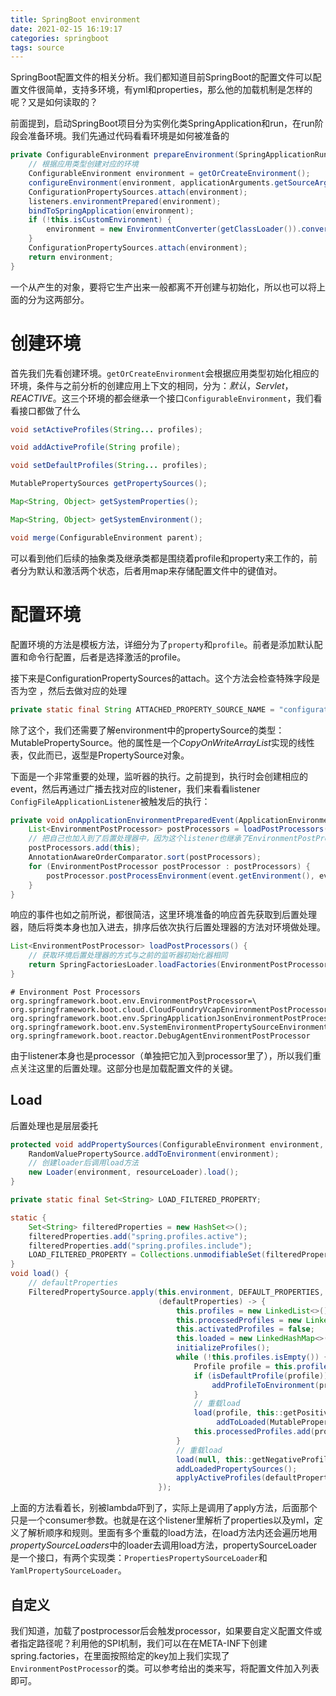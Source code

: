 ```yaml
---
title: SpringBoot environment
date: 2021-02-15 16:19:17
categories: springboot
tags: source
---
```


​		SpringBoot配置文件的相关分析。我们都知道目前SpringBoot的配置文件可以配置文件很简单，支持多环境，有yml和properties，那么他的加载机制是怎样的呢？又是如何读取的？

<!--more-->

<!--toc-->

前面提到，启动SpringBoot项目分为实例化类SpringApplication和run，在run阶段会准备环境。我们先通过代码看看环境是如何被准备的

```java
private ConfigurableEnvironment prepareEnvironment(SpringApplicationRunListeners listeners, ApplicationArguments applicationArguments) {
    // 根据应用类型创建对应的环境
    ConfigurableEnvironment environment = getOrCreateEnvironment();
    configureEnvironment(environment, applicationArguments.getSourceArgs());
    ConfigurationPropertySources.attach(environment);
    listeners.environmentPrepared(environment);
    bindToSpringApplication(environment);
    if (!this.isCustomEnvironment) {
        environment = new EnvironmentConverter(getClassLoader()).convertEnvironmentIfNecessary(environment, deduceEnvironmentClass());
    }
    ConfigurationPropertySources.attach(environment);
    return environment;
}
```

一个从产生的对象，要将它生产出来一般都离不开创建与初始化，所以也可以将上面的分为这两部分。

# 创建环境

首先我们先看创建环境。`getOrCreateEnvironment`会根据应用类型初始化相应的环境，条件与之前分析的创建应用上下文的相同，分为：*默认*，*Servlet*， *REACTIVE*。这三个环境的都会继承一个接口`ConfigurableEnvironment`，我们看看接口都做了什么

```java
void setActiveProfiles(String... profiles);

void addActiveProfile(String profile);

void setDefaultProfiles(String... profiles);

MutablePropertySources getPropertySources();

Map<String, Object> getSystemProperties();

Map<String, Object> getSystemEnvironment();

void merge(ConfigurableEnvironment parent);
```

可以看到他们后续的抽象类及继承类都是围绕着profile和property来工作的，前者分为默认和激活两个状态，后者用map来存储配置文件中的键值对。

# 配置环境

配置环境的方法是模板方法，详细分为了`property`和`profile`。前者是添加默认配置和命令行配置，后者是选择激活的profile。

接下来是ConfigurationPropertySources的attach。这个方法会检查特殊字段是否为空 ，然后去做对应的处理

```java
private static final String ATTACHED_PROPERTY_SOURCE_NAME = "configurationProperties";
```

除了这个，我们还需要了解environment中的propertySource的类型：MutablePropertySource。他的属性是一个*CopyOnWriteArrayList*实现的线性表，仅此而已，返型是PropertySource对象。

下面是一个非常重要的处理，监听器的执行。之前提到，执行时会创建相应的event，然后再通过广播去找对应的listener，我们来看看listener `ConfigFileApplicationListener`被触发后的执行：

```java
private void onApplicationEnvironmentPreparedEvent(ApplicationEnvironmentPreparedEvent event) {
    List<EnvironmentPostProcessor> postProcessors = loadPostProcessors();
    // 把自己也加入到了后置处理器中，因为这个listener也继承了EnvironmentPostProcessor
    postProcessors.add(this);
    AnnotationAwareOrderComparator.sort(postProcessors);
    for (EnvironmentPostProcessor postProcessor : postProcessors) {
        postProcessor.postProcessEnvironment(event.getEnvironment(), event.getSpringApplication());
    }
}
```

响应的事件也如之前所说，都很简洁，这里环境准备的响应首先获取到后置处理器，随后将类本身也加入进去，排序后依次执行后置处理器的方法对环境做处理。

```java
List<EnvironmentPostProcessor> loadPostProcessors() {
    // 获取环境后置处理器的方式与之前的监听器初始化器相同
    return SpringFactoriesLoader.loadFactories(EnvironmentPostProcessor.class, getClass().getClassLoader());
}
```

```properties
# Environment Post Processors
org.springframework.boot.env.EnvironmentPostProcessor=\
org.springframework.boot.cloud.CloudFoundryVcapEnvironmentPostProcessor,\
org.springframework.boot.env.SpringApplicationJsonEnvironmentPostProcessor,\
org.springframework.boot.env.SystemEnvironmentPropertySourceEnvironmentPostProcessor,\
org.springframework.boot.reactor.DebugAgentEnvironmentPostProcessor
```

由于listener本身也是processor（单独把它加入到processor里了），所以我们重点关注这里的后置处理。这部分也是加载配置文件的关键。

## Load

后置处理也是层层委托

```java
protected void addPropertySources(ConfigurableEnvironment environment, ResourceLoader resourceLoader) {
    RandomValuePropertySource.addToEnvironment(environment);
    // 创建loader后调用load方法
    new Loader(environment, resourceLoader).load();
}
```

```java
private static final Set<String> LOAD_FILTERED_PROPERTY;

static {
    Set<String> filteredProperties = new HashSet<>();
    filteredProperties.add("spring.profiles.active");
    filteredProperties.add("spring.profiles.include");
    LOAD_FILTERED_PROPERTY = Collections.unmodifiableSet(filteredProperties);
}
void load() {
    // defaultProperties
    FilteredPropertySource.apply(this.environment, DEFAULT_PROPERTIES, LOAD_FILTERED_PROPERTY,
                                 (defaultProperties) -> {
                                     this.profiles = new LinkedList<>();
                                     this.processedProfiles = new LinkedList<>();
                                     this.activatedProfiles = false;
                                     this.loaded = new LinkedHashMap<>();
                                     initializeProfiles();
                                     while (!this.profiles.isEmpty()) {
                                         Profile profile = this.profiles.poll();
                                         if (isDefaultProfile(profile)) {
                                             addProfileToEnvironment(profile.getName());
                                         }
                                         // 重载load
                                         load(profile, this::getPositiveProfileFilter,
                                              addToLoaded(MutablePropertySources::addLast, false));
                                         this.processedProfiles.add(profile);
                                     }
                                     // 重载load
                                     load(null, this::getNegativeProfileFilter, addToLoaded(MutablePropertySources::addFirst, true));
                                     addLoadedPropertySources();
                                     applyActiveProfiles(defaultProperties);
                                 });

```

上面的方法看着长，别被lambda吓到了，实际上是调用了apply方法，后面那个只是一个consumer参数。也就是在这个listener里解析了properties以及yml，定义了解析顺序和规则。里面有多个重载的load方法，在load方法内还会遍历地用*propertySourceLoaders*中的loader去调用load方法，propertySourceLoader是一个接口，有两个实现类：`PropertiesPropertySourceLoader`和`YamlPropertySourceLoader`。

## 自定义

我们知道，加载了postprocessor后会触发processor，如果要自定义配置文件或者指定路径呢？利用他的SPI机制，我们可以在在META-INF下创建spring.factories，在里面按照给定的key加上我们实现了`EnvironmentPostProcessor`的类。可以参考给出的类来写，将配置文件加入列表即可。